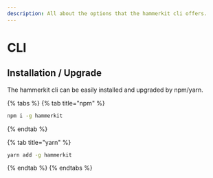 ```yaml
---
description: All about the options that the hammerkit cli offers.
---
```


# CLI

## Installation / Upgrade

The hammerkit cli can be easily installed and upgraded by npm/yarn.

{% tabs %}
{% tab title="npm" %}
```bash
npm i -g hammerkit
```
{% endtab %}

{% tab title="yarn" %}
```bash
yarn add -g hammerkit
```
{% endtab %}
{% endtabs %}

